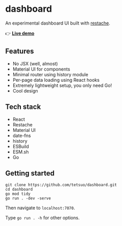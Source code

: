# dashboard

An experimental dashboard UI built with [restache](https://github.com/tetsuo/restache).

👉 [**Live demo**](https://tetsuo.github.io/dashboard)

## Features

- No JSX (well, almost)
- Material UI for components
- Minimal router using history module
- Per-page data loading using React hooks
- Extremely lightweight setup, you only need Go!
- Cool design

## Tech stack

- React
- Restache
- Material UI
- date-fns
- history
- ESBuild
- ESM.sh
- Go

## Getting started

```
git clone https://github.com/tetsuo/dashboard.git
cd dashboard
go mod tidy
go run . -dev -serve
```

Then navigate to `localhost:7070`.

Type `go run . -h` for other options.
